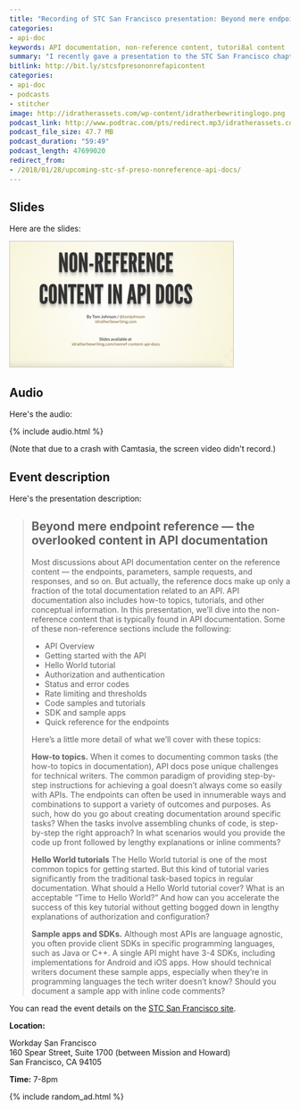 ```yaml
---
title: "Recording of STC San Francisco presentation: Beyond mere endpoint reference — the overlooked content in API documentation"
categories:
- api-doc
keywords: API documentation, non-reference content, tutori8al content
summary: "I recently gave a presentation to the STC San Francisco chapter called \"Beyond mere endpoint reference — the overlooked content in API documentation\" on February 21, 2018. You can browse the slides and listen to the audio recording here."
bitlink: http://bit.ly/stcsfpresononrefapicontent
categories:
- api-doc
- podcasts
- stitcher
image: http://idratherassets.com/wp-content/idratherbewritinglogo.png
podcast_link: http://www.podtrac.com/pts/redirect.mp3/idratherassets.com/podcasts/stcsfpresononref.mp3
podcast_file_size: 47.7 MB
podcast_duration: "59:49"
podcast_length: 47699020
redirect_from:
- /2018/01/28/upcoming-stc-sf-preso-nonreference-api-docs/
---
```


## Slides

Here are the slides:

<a href="http://idratherbewriting.com/nonref-content-api-docs/"><img src="/images/nonrefslides.png"/></a>

## Audio

Here's the audio:

{% include audio.html %}

(Note that due to a crash with Camtasia, the screen video didn't record.)

## Event description

Here's the presentation description:

> ## Beyond mere endpoint reference — the overlooked content in API documentation
> Most discussions about API documentation center on the reference content — the endpoints, parameters, sample requests, and responses, and so on. But actually, the reference docs make up only a fraction of the total documentation related to an API. API documentation also includes how-to topics, tutorials, and other conceptual information. In this presentation, we’ll dive into the non-reference content that is typically found in API documentation. Some of these non-reference sections include the following:
>
> * API Overview
> * Getting started with the API
> * Hello World tutorial
> * Authorization and authentication
> * Status and error codes
> * Rate limiting and thresholds
> * Code samples and tutorials
> * SDK and sample apps
> * Quick reference for the endpoints
>
> Here’s a little more detail of what we’ll cover with these topics:
>
> **How-to topics.** When it comes to documenting common tasks (the how-to topics in documentation), API docs pose unique challenges for technical writers. The common paradigm of providing step-by-step instructions for achieving a goal doesn’t always come so easily with APIs. The endpoints can often be used in innumerable ways and combinations to support a variety of outcomes and purposes. As such, how do you go about creating documentation around specific tasks? When the tasks involve assembling chunks of code, is step-by-step the right approach? In what scenarios would you provide the code up front followed by lengthy explanations or inline comments?
>
> **Hello World tutorials** The Hello World tutorial is one of the most common topics for getting started. But this kind of tutorial varies significantly from the traditional task-based topics in regular documentation. What should a Hello World tutorial cover? What is an acceptable “Time to Hello World?” And how can you accelerate the success of this key tutorial without getting bogged down in lengthy explanations of authorization and configuration?
>
> **Sample apps and SDKs.** Although most APIs are language agnostic, you often provide client SDKs in specific programming languages, such as Java or C++. A single API might have 3-4 SDKs, including implementations for Android and iOS apps. How should technical writers document these sample apps, especially when they’re in programming languages the tech writer doesn’t know? Should you document a sample app with inline code comments?

You can read the event details on the [STC San Francisco site](https://stc-sf.org/).

**Location:**

Workday San Francisco<br/>
160 Spear Street, Suite 1700 (between Mission and Howard)<br/>
San Francisco, CA 94105

**Time:** 7-8pm


{% include random_ad.html %}
